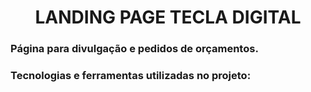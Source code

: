 <h1 align="center">LANDING PAGE TECLA DIGITAL</h1>
<h3>Página para divulgação e pedidos de orçamentos. </h3>
<h3>Tecnologias e ferramentas utilizadas no projeto:</h3>
